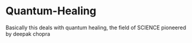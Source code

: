 # Quantum-Healing
Basically this deals with quantum healing, the field of SCIENCE pioneered by deepak chopra

